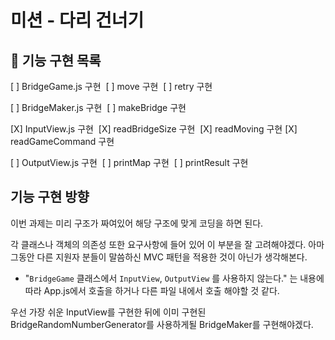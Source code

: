 # 미션 - 다리 건너기

## 🚀 기능 구현 목록
[ ] BridgeGame.js 구현
​	[ ] move 구현
​	[ ] retry 구현

[ ] BridgeMaker.js 구현
​	[ ] makeBridge 구현

[X] InputView.js 구현
​	[X] readBridgeSize 구현
​	[X] readMoving 구현
​	[X] readGameCommand 구현

[ ] OutputView.js 구현
​	[ ] printMap 구현
​	[ ] printResult 구현



## 기능 구현 방향

이번 과제는 미리 구조가 짜여있어 해당 구조에 맞게 코딩을 하면 된다.

각 클래스나 객체의 의존성 또한 요구사항에 들어 있어 이 부분을 잘 고려해야겠다. 아마 그동안 다른 지원자 분들이 말씀하신 MVC 패턴을 적용한 것이 아닌가 생각해본다.

* "`BridgeGame` 클래스에서 `InputView`, `OutputView` 를 사용하지 않는다." 는 내용에 따라 App.js에서 호출을 하거나 다른 파일 내에서 호출 해야할 것 같다.

우선 가장 쉬운 InputView를 구현한 뒤에 이미 구현된 BridgeRandomNumberGenerator를 사용하게될 BridgeMaker를 구현해야겠다.

